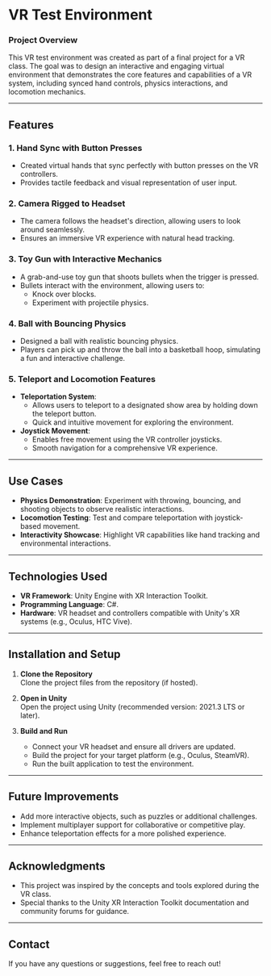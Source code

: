 # VR Test Environment  

### Project Overview  
This VR test environment was created as part of a final project for a VR class. The goal was to design an interactive and engaging virtual environment that demonstrates the core features and capabilities of a VR system, including synced hand controls, physics interactions, and locomotion mechanics.  

---

## Features  

### 1. Hand Sync with Button Presses  
- Created virtual hands that sync perfectly with button presses on the VR controllers.  
- Provides tactile feedback and visual representation of user input.  

### 2. Camera Rigged to Headset  
- The camera follows the headset's direction, allowing users to look around seamlessly.  
- Ensures an immersive VR experience with natural head tracking.  

### 3. Toy Gun with Interactive Mechanics  
- A grab-and-use toy gun that shoots bullets when the trigger is pressed.  
- Bullets interact with the environment, allowing users to:  
  - Knock over blocks.  
  - Experiment with projectile physics.  

### 4. Ball with Bouncing Physics  
- Designed a ball with realistic bouncing physics.  
- Players can pick up and throw the ball into a basketball hoop, simulating a fun and interactive challenge.  

### 5. Teleport and Locomotion Features  
- **Teleportation System**:  
  - Allows users to teleport to a designated show area by holding down the teleport button.  
  - Quick and intuitive movement for exploring the environment.  
- **Joystick Movement**:  
  - Enables free movement using the VR controller joysticks.  
  - Smooth navigation for a comprehensive VR experience.  

---

## Use Cases  
- **Physics Demonstration**: Experiment with throwing, bouncing, and shooting objects to observe realistic interactions.  
- **Locomotion Testing**: Test and compare teleportation with joystick-based movement.  
- **Interactivity Showcase**: Highlight VR capabilities like hand tracking and environmental interactions.  

---

## Technologies Used  
- **VR Framework**: Unity Engine with XR Interaction Toolkit.  
- **Programming Language**: C#.  
- **Hardware**: VR headset and controllers compatible with Unity's XR systems (e.g., Oculus, HTC Vive).  

---

## Installation and Setup  

1. **Clone the Repository**  
   Clone the project files from the repository (if hosted).  

2. **Open in Unity**  
   Open the project using Unity (recommended version: 2021.3 LTS or later).  

3. **Build and Run**  
   - Connect your VR headset and ensure all drivers are updated.  
   - Build the project for your target platform (e.g., Oculus, SteamVR).  
   - Run the built application to test the environment.  

---

## Future Improvements  
- Add more interactive objects, such as puzzles or additional challenges.  
- Implement multiplayer support for collaborative or competitive play.  
- Enhance teleportation effects for a more polished experience.  

---

## Acknowledgments  
- This project was inspired by the concepts and tools explored during the VR class.  
- Special thanks to the Unity XR Interaction Toolkit documentation and community forums for guidance.  

---

## Contact  
If you have any questions or suggestions, feel free to reach out!  
